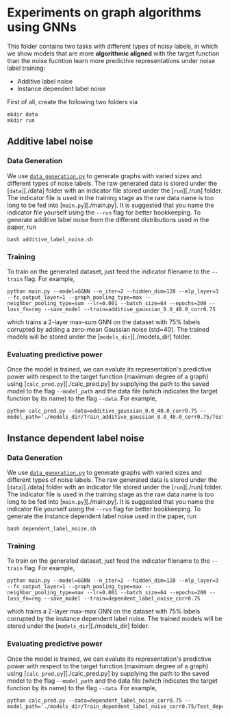 # Experiments on graph algorithms using GNNs 

This folder contains two tasks with different types of noisy labels, in which we show models that are more **algorithmic aligned** with the target function than the noise fucntion learn more predictive representations under noise label training: 
- Additive label noise
- Instance dependent label noise

First of all, create the following two folders via

```
mkdir data
mkdir run
```

## Additive label noise

### Data Generation

We use [`data_generation.py`](./data_generation.py) to generate graphs with varied sizes and different types of noise labels. The raw generated data is stored under the [`data`][./data] folder with an indicator file stored under the [`run`][./run] folder. The indicator file is used in the training stage as the raw data name is too long to be fed into [`main.py`][./main.py]. It is suggested that you name the indicator file yourself using the `--run` flag for better bookkeeping.
To generate additive label noise from the different distributions used in the paper, run 

```
bash additive_label_noise.sh
```

### Training

To train on the generated dataset, just feed the indicator filename to the `--train` flag. For example,

```
python main.py --model=GGNN --n_iter=2 --hidden_dim=128 --mlp_layer=3 --fc_output_layer=1 --graph_pooling_type=max --neighbor_pooling_type=sum --lr=0.001 --batch_size=64 --epochs=200 --loss_fn=reg --save_model --train=additive_gaussian_0.0_40.0_corr0.75  
```

which trains a 2-layer max-sum GNN on the dataset with 75% labels corrupted by adding a zero-mean Gaussian noise (std=40).
The trained models will be stored under the [`models_dir`][./models_dir] folder.

### Evaluating predictive power

Once the model is trained, we can evalute its representation's predictive power with respect to the target function (maximum degree of a graph) using [`calc_pred.py`][./calc_pred.py] by supplying the path to the saved model to the flag `--model_path` and the data file (which indicates the target function by its name) to the flag `--data`. For example, 
```
python calc_pred.py --data=additive_gaussian_0.0_40.0_corr0.75 --model_path='./models_dir/Train_additive_gaussian_0.0_40.0_corr0.75/Test_additive_gaussian_0.0_40.0_corr0.75/GGNN_lossreg_2_lr0.001_decay0_hdim128_fc1_mlp3_max_sum_bs64_epoch200_seed2.log/model_best.pth.tar'
```

## Instance dependent label noise

### Data Generation

We use [`data_generation.py`](./data_generation.py) to generate graphs with varied sizes and different types of noise labels. The raw generated data is stored under the [`data`][./data] folder with an indicator file stored under the [`run`][./run] folder. The indicator file is used in the training stage as the raw data name is too long to be fed into [`main.py`][./main.py]. It is suggested that you name the indicator file yourself using the `--run` flag for better bookkeeping.
To generate the instance dependent label noise used in the paper, run 

```
bash dependent_label_noise.sh
```

### Training

To train on the generated dataset, just feed the indicator filename to the `--train` flag. For example,

```
python main.py --model=GGNN --n_iter=2 --hidden_dim=128 --mlp_layer=3 --fc_output_layer=1 --graph_pooling_type=max --neighbor_pooling_type=max --lr=0.001 --batch_size=64 --epochs=200 --loss_fn=reg --save_model --train=dependent_label_noise_corr0.75  
```

which trains a 2-layer max-max GNN on the dataset with 75% labels corrupted by the instance dependent label noise.
The trained models will be stored under the [`models_dir`][./models_dir] folder.

### Evaluating predictive power

Once the model is trained, we can evalute its representation's predictive power with respect to the target function (maximum degree of a graph) using [`calc_pred.py`][./calc_pred.py] by supplying the path to the saved model to the flag `--model_path` and the data file (which indicates the target function by its name) to the flag `--data`. For example, 
```
python calc_pred.py --data=dependent_label_noise_corr0.75 --model_path='./models_dir/Train_dependent_label_noise_corr0.75/Test_dependent_label_noise_corr0.75/GGNN_lossreg_2_lr0.001_decay0_hdim128_fc1_mlp3_max_max_bs64_epoch200_seed2.log/model_best.pth.tar'
```